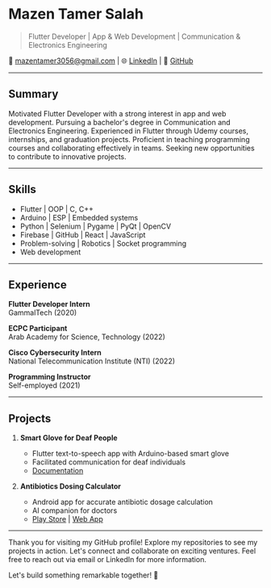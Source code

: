 # Mazen Tamer Salah

> Flutter Developer | App & Web Development | Communication & Electronics Engineering

📧 mazentamer3056@gmail.com | 🌐 [LinkedIn](https://www.linkedin.com/in/mazen3056/) | 🐙 [GitHub](https://github.com/mazen-salah)

---

## Summary

Motivated Flutter Developer with a strong interest in app and web development. Pursuing a bachelor's degree in Communication and Electronics Engineering. Experienced in Flutter through Udemy courses, internships, and graduation projects. Proficient in teaching programming courses and collaborating effectively in teams. Seeking new opportunities to contribute to innovative projects.

---

## Skills

- Flutter | OOP | C, C++
- Arduino | ESP | Embedded systems
- Python | Selenium | Pygame | PyQt | OpenCV
- Firebase | GitHub | React | JavaScript
- Problem-solving | Robotics | Socket programming
- Web development

---

## Experience

**Flutter Developer Intern** \
GammalTech (2020)

**ECPC Participant** \
Arab Academy for Science, Technology (2022)

**Cisco Cybersecurity Intern** \
National Telecommunication Institute (NTI) (2022)

**Programming Instructor** \
Self-employed (2021)

---

## Projects

1. **Smart Glove for Deaf People**
   - Flutter text-to-speech app with Arduino-based smart glove
   - Facilitated communication for deaf individuals
   - [Documentation](https://drive.google.com/file/d/1oRoYaCMkF89TyWJn-Sb1IiwUTdisximN/view?usp=sharing)

2. **Antibiotics Dosing Calculator**
   - Android app for accurate antibiotic dosage calculation
   - AI companion for doctors
   - [Play Store](https://play.google.com/store/apps/details?id=com.summationWorks.antiobioCare) | [Web App](http://antibio-care.web.app/)

---

Thank you for visiting my GitHub profile! Explore my repositories to see my projects in action. Let's connect and collaborate on exciting ventures. Feel free to reach out via email or LinkedIn for more information.

Let's build something remarkable together! 🚀
